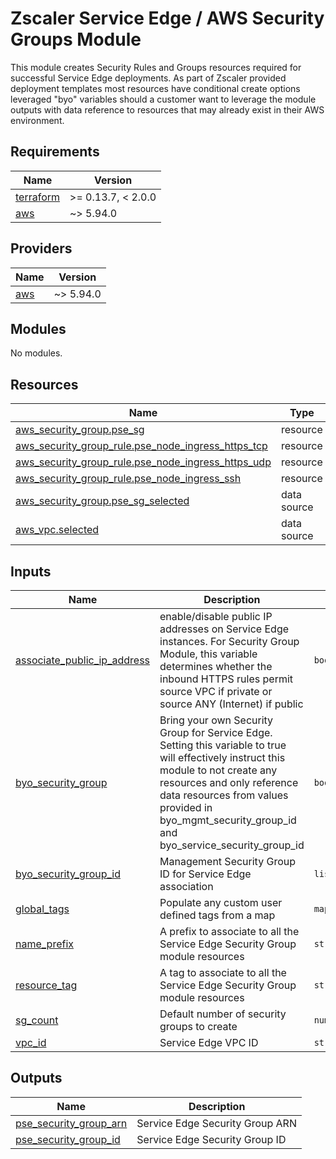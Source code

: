 # Zscaler Service Edge / AWS Security Groups Module

This module creates Security Rules and Groups resources required for successful Service Edge deployments. As part of Zscaler provided deployment templates most resources have conditional create options leveraged "byo" variables should a customer want to leverage the module outputs with data reference to resources that may already exist in their AWS environment.

<!-- BEGINNING OF PRE-COMMIT-TERRAFORM DOCS HOOK -->
## Requirements

| Name | Version |
|------|---------|
| <a name="requirement_terraform"></a> [terraform](#requirement\_terraform) | >= 0.13.7, < 2.0.0 |
| <a name="requirement_aws"></a> [aws](#requirement\_aws) | ~> 5.94.0 |

## Providers

| Name | Version |
|------|---------|
| <a name="provider_aws"></a> [aws](#provider\_aws) | ~> 5.94.0 |

## Modules

No modules.

## Resources

| Name | Type |
|------|------|
| [aws_security_group.pse_sg](https://registry.terraform.io/providers/hashicorp/aws/latest/docs/resources/security_group) | resource |
| [aws_security_group_rule.pse_node_ingress_https_tcp](https://registry.terraform.io/providers/hashicorp/aws/latest/docs/resources/security_group_rule) | resource |
| [aws_security_group_rule.pse_node_ingress_https_udp](https://registry.terraform.io/providers/hashicorp/aws/latest/docs/resources/security_group_rule) | resource |
| [aws_security_group_rule.pse_node_ingress_ssh](https://registry.terraform.io/providers/hashicorp/aws/latest/docs/resources/security_group_rule) | resource |
| [aws_security_group.pse_sg_selected](https://registry.terraform.io/providers/hashicorp/aws/latest/docs/data-sources/security_group) | data source |
| [aws_vpc.selected](https://registry.terraform.io/providers/hashicorp/aws/latest/docs/data-sources/vpc) | data source |

## Inputs

| Name | Description | Type | Default | Required |
|------|-------------|------|---------|:--------:|
| <a name="input_associate_public_ip_address"></a> [associate\_public\_ip\_address](#input\_associate\_public\_ip\_address) | enable/disable public IP addresses on Service Edge instances. For Security Group Module, this variable determines whether the inbound HTTPS rules permit source VPC if private or source ANY (Internet) if public | `bool` | `false` | no |
| <a name="input_byo_security_group"></a> [byo\_security\_group](#input\_byo\_security\_group) | Bring your own Security Group for Service Edge. Setting this variable to true will effectively instruct this module to not create any resources and only reference data resources from values provided in byo\_mgmt\_security\_group\_id and byo\_service\_security\_group\_id | `bool` | `false` | no |
| <a name="input_byo_security_group_id"></a> [byo\_security\_group\_id](#input\_byo\_security\_group\_id) | Management Security Group ID for Service Edge association | `list(string)` | `null` | no |
| <a name="input_global_tags"></a> [global\_tags](#input\_global\_tags) | Populate any custom user defined tags from a map | `map(string)` | `{}` | no |
| <a name="input_name_prefix"></a> [name\_prefix](#input\_name\_prefix) | A prefix to associate to all the Service Edge Security Group module resources | `string` | `null` | no |
| <a name="input_resource_tag"></a> [resource\_tag](#input\_resource\_tag) | A tag to associate to all the Service Edge Security Group module resources | `string` | `null` | no |
| <a name="input_sg_count"></a> [sg\_count](#input\_sg\_count) | Default number of security groups to create | `number` | `1` | no |
| <a name="input_vpc_id"></a> [vpc\_id](#input\_vpc\_id) | Service Edge VPC ID | `string` | n/a | yes |

## Outputs

| Name | Description |
|------|-------------|
| <a name="output_pse_security_group_arn"></a> [pse\_security\_group\_arn](#output\_pse\_security\_group\_arn) | Service Edge Security Group ARN |
| <a name="output_pse_security_group_id"></a> [pse\_security\_group\_id](#output\_pse\_security\_group\_id) | Service Edge Security Group ID |
<!-- END OF PRE-COMMIT-TERRAFORM DOCS HOOK -->
